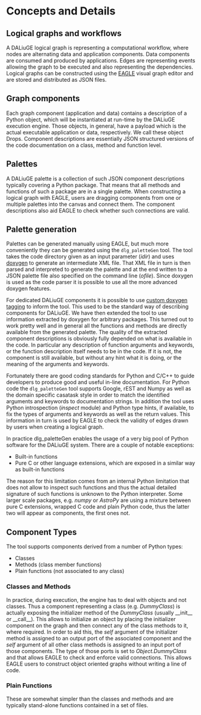 # Concepts and Details

## Logical graphs and workflows
A DALiuGE logical graph is representing a computational workflow, where nodes are alternating data and application components. Data components are consumed and produced by applications. Edges are representing  events allowing the graph to be executed and also representing the dependencies. Logical graphs can be constructed using the [EAGLE](https://eagle-dlg.readthedocs.io) visual graph editor and are stored and distributed as JSON files.

## Graph components
Each graph component (application and data) contains a description of a Python object, which will be instantiated at run-time by the DALiuGE execution engine. Those objects, in general, have a payload which is the actual executable application or data, respectively. We call these object Drops. Component descriptions are essentially JSON structured versions of the code documentation on a class, method and function level.

## Palettes
A DALiuGE palette is a collection of such JSON component descriptions typically covering a Python package. That means that all methods and functions of such a package are in a single palette. When constructing a logical graph with EAGLE, users are dragging components from one or multiple palettes into the canvas and connect them. The component descriptions also aid EAGLE to check whether such connections are valid.

## Palette generation
Palettes can be generated manually using EAGLE, but much more conveniently they can be generated using the `dlg_paletteGen` tool. The tool takes the code directory given as an input parameter (*idir*) and uses [doxygen](https://doxygen.nl) to generate an intermediate XML file. That XML file in turn is then parsed and interpreted to generate the palette and at the end written to a JSON palette file also specified on the command line (*ofile*). Since doxygen is used as the code parser it is possible to use all the more advanced doxygen features. 

For dedicated DALiuGE components it is possible to use [custom doxygen tagging](https://daliuge.readthedocs.io/en/latest/development/app_development/eagle_app_integration.html#component-doxygen-markup-guide) to inform the tool. This used to be the standard way of describing components for DALiuGE. We have then extended the tool to use information extracted by doxygen for arbitrary packages. This turned out to work pretty well and in general all the functions and methods are directly available from the generated palette. The quality of the extracted component descriptions is obviously fully depended on what is available in the code. In particular any description of function arguments and keywords, or the function description itself needs to be in the code. If it is not, the component is still available, but without any hint what it is doing, or the meaning of the arguments and keywords.

Fortunately there are good coding standards for Python and C/C++ to guide developers to produce good and useful in-line documentation. For Python code the `dlg_paletteGen` tool supports Google, rEST and Numpy as well as the domain specific casatask style in order to match the identified arguments and keywords to documentation strings. In addition the tool uses Python introspection (*inspect* module) and Python type hints, if available, to fix the types of arguments and keywords as well as the return values. This information in turn is used by EAGLE to check the validity of edges drawn by users when creating a logical graph. 

In practice dlg_paletteGen enables the usage of a very big pool of Python software for the DALiuGE system. There are a couple of notable exceptions:

  * Built-in functions
  * Pure C or other language extensions, which are exposed in a similar way as built-in functions

The reason for this limitation comes from an internal Python limitation that does not allow to inspect such functions and thus the actual detailed signature of such functions is unknown to the Python interpreter. Some larger scale packages, e.g. *numpy* or *AstroPy* are using a mixture between pure C extensions, wrapped C code and plain Python code, thus the latter two will appear as components, the first ones not.

## Component Types
The tool supports components derived from a number of Python types:

   * Classes
   * Methods (class member functions)
   * Plain functions (not associated to any class)

### Classes and Methods
In practice, during execution, the engine has to deal with objects and not classes. Thus a component representing a class (e.g. *DummyClass*) is actually exposing the initializer method of the *DummyClass* (usually \_\_init\_\_ or \_\_call\_\_). This allows to initialize an object by placing the initializer component on the graph and then connect any of the class methods to it, where required. In order to aid this, the *self* argument of the initializer method is assigned to an output port of the associated component and the *self* argument of all other class methods is assigned to an input port of those components. The type of those ports is set to *Object.DummyClass* and that allows EAGLE to check and enforce valid connections. This allows EAGLE users to construct object oriented graphs without writing a line of code.

### Plain Functions
These are somewhat simpler than the classes and methods and are typically stand-alone functions contained in a set of files.